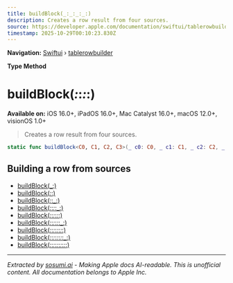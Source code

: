 ```yaml
---
title: buildBlock(_:_:_:_:)
description: Creates a row result from four sources.
source: https://developer.apple.com/documentation/swiftui/tablerowbuilder/buildblock(_:_:_:_:)
timestamp: 2025-10-29T00:10:23.830Z
---
```


**Navigation:** [Swiftui](/documentation/swiftui) › [tablerowbuilder](/documentation/swiftui/tablerowbuilder)

**Type Method**

# buildBlock(_:_:_:_:)

**Available on:** iOS 16.0+, iPadOS 16.0+, Mac Catalyst 16.0+, macOS 12.0+, visionOS 1.0+

> Creates a row result from four sources.

```swift
static func buildBlock<C0, C1, C2, C3>(_ c0: C0, _ c1: C1, _ c2: C2, _ c3: C3) -> TupleTableRowContent<Value, (C0, C1, C2, C3)> where Value == C0.TableRowValue, C0 : TableRowContent, C1 : TableRowContent, C2 : TableRowContent, C3 : TableRowContent, C0.TableRowValue == C1.TableRowValue, C1.TableRowValue == C2.TableRowValue, C2.TableRowValue == C3.TableRowValue
```

## Building a row from sources

- [buildBlock(_:)](/documentation/swiftui/tablerowbuilder/buildblock(_:))
- [buildBlock(_:_:)](/documentation/swiftui/tablerowbuilder/buildblock(_:_:))
- [buildBlock(_:_:_:)](/documentation/swiftui/tablerowbuilder/buildblock(_:_:_:))
- [buildBlock(_:_:_:_:_:)](/documentation/swiftui/tablerowbuilder/buildblock(_:_:_:_:_:))
- [buildBlock(_:_:_:_:_:_:)](/documentation/swiftui/tablerowbuilder/buildblock(_:_:_:_:_:_:))
- [buildBlock(_:_:_:_:_:_:_:)](/documentation/swiftui/tablerowbuilder/buildblock(_:_:_:_:_:_:_:))
- [buildBlock(_:_:_:_:_:_:_:_:)](/documentation/swiftui/tablerowbuilder/buildblock(_:_:_:_:_:_:_:_:))
- [buildBlock(_:_:_:_:_:_:_:_:_:)](/documentation/swiftui/tablerowbuilder/buildblock(_:_:_:_:_:_:_:_:_:))
- [buildBlock(_:_:_:_:_:_:_:_:_:_:)](/documentation/swiftui/tablerowbuilder/buildblock(_:_:_:_:_:_:_:_:_:_:))

---

*Extracted by [sosumi.ai](https://sosumi.ai) - Making Apple docs AI-readable.*
*This is unofficial content. All documentation belongs to Apple Inc.*

